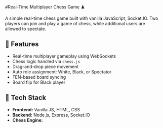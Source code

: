 #Real-Time Multiplayer Chess Game ♟️

A simple real-time chess game built with vanilla JavaScript, Socket.IO. Two players can join and play a game of chess, while additional users are allowed to spectate.

## 🚀 Features

- Real-time multiplayer gameplay using WebSockets
- Chess logic handled via `chess.js`
- Drag-and-drop piece movement
- Auto role assignment: White, Black, or Spectator
- FEN-based board syncing
- Board flip for Black player

## 🧩 Tech Stack

- **Frontend:** Vanilla JS, HTML, CSS
- **Backend:** Node.js, Express, Socket.IO
- **Chess Engine:** 

